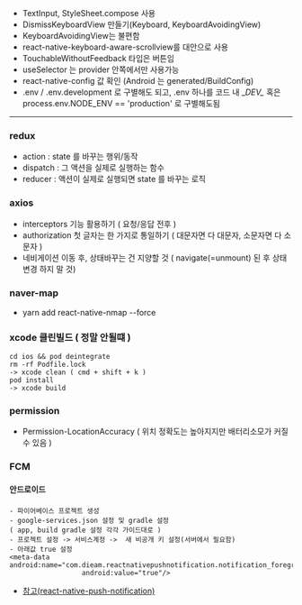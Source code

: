 - TextInput, StyleSheet.compose 사용
- DismissKeyboardView 만들기(Keyboard, KeyboardAvoidingView)
- KeyboardAvoidingView는 불편함
- react-native-keyboard-aware-scrollview를 대안으로 사용
- TouchableWithoutFeedback 타입은 버튼임
- useSelector 는 provider 안쪽에서만 사용가능
- react-native-config 값 확인 (Android 는 generated/BuildConfig)  
- .env / .env.development 로 구별해도 되고, .env 하나를 코드 내 \__DEV\__ 혹은  
  process.env.NODE_ENV == 'production' 로 구별해도됨
---
### redux
- action : state 를 바꾸는 행위/동작
- dispatch : 그 액션을 실제로 실행하는 함수
- reducer : 액션이 실제로 실행되면 state 를 바꾸는 로직

### axios
- interceptors 기능 활용하기 ( 요청/응답 전후 )
- authorization 첫 글자는 한 가지로 통일하기 ( 대문자면 다 대문자, 소문자면 다 소문자 )
- 네비게이션 이동 후, 상태바꾸는 건 지양할 것 ( navigate(=unmount) 된 후 상태 변경 하지 말 것)

### naver-map
- yarn add react-native-nmap --force


### xcode 클린빌드 ( 정말 안될떄 )
```
cd ios && pod deintegrate
rm -rf Podfile.lock
-> xcode clean ( cmd + shift + k )
pod install
-> xcode build
```

### permission
- Permission-LocationAccuracy
  ( 위치 정확도는 높아지지만 배터리소모가 커질 수 있음 )

### FCM
#### 안드로이드
```
- 파이어베이스 프로젝트 생성
- google-services.json 설정 및 gradle 설정
( app, build gradle 설정 각각 가이드대로 ) 
- 프로젝트 설정 -> 서비스계정 ->  새 비공개 키 설정(서버에서 필요함)
- 아래값 true 설정 
<meta-data  android:name="com.dieam.reactnativepushnotification.notification_foreground"
                  android:value="true"/>
```
- [참고(react-native-push-notification)](https://github.com/zo0r/react-native-push-notification)
